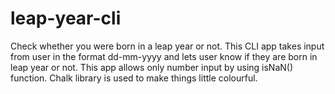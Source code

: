 # leap-year-cli
Check whether you were born in a leap year or not.
This CLI app takes input from user in the format dd-mm-yyyy and lets user know if they are born in leap year or not.
This app allows only number input by using isNaN() function.
Chalk library is used to make things little colourful.
